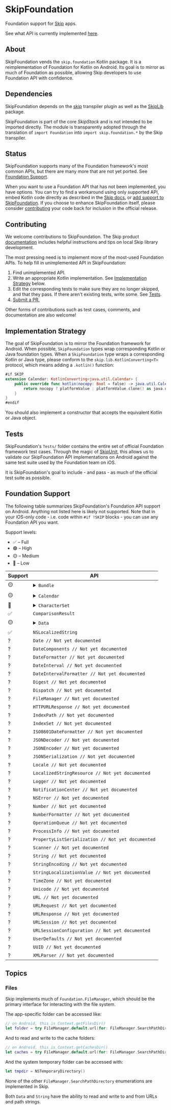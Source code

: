 # SkipFoundation

Foundation support for [Skip](https://skip.tools) apps.

See what API is currently implemented [here](#foundation-support).

## About 

SkipFoundation vends the `skip.foundation` Kotlin package. It is a reimplementation of Foundation for Kotlin on Android. Its goal is to mirror as much of Foundation as possible, allowing Skip developers to use Foundation API with confidence.

## Dependencies

SkipFoundation depends on the [skip](https://source.skip.tools/skip) transpiler plugin as well as the [SkipLib](https://github.com/skiptools/skip-lib) package.

SkipFoundation is part of the core *SkipStack* and is not intended to be imported directly.
The module is transparently adopted through the translation of `import Foundation` into `import skip.foundation.*` by the Skip transpiler.

## Status

SkipFoundation supports many of the Foundation framework's most common APIs, but there are many more that are not yet ported. See [Foundation Support](#foundation-support).

When you want to use a Foundation API that has not been implemented, you have options. You can try to find a workaround using only supported API, embed Kotlin code directly as described in the [Skip docs](https://skip.tools/docs), or [add support to SkipFoundation](#contributing). If you choose to enhance SkipFoundation itself, please consider [contributing](#contributing) your code back for inclusion in the official release.

## Contributing

We welcome contributions to SkipFoundation. The Skip product [documentation](https://skip.tools/docs/contributing/) includes helpful instructions and tips on local Skip library development. 

The most pressing need is to implement more of the most-used Foundation APIs.
To help fill in unimplemented API in SkipFoundation:

1. Find unimplemented API.
1. Write an appropriate Kotlin implementation. See [Implementation Strategy](#implementation-strategy) below.
1. Edit the corresponding tests to make sure they are no longer skipped, and that they pass. If there aren't existing tests, write some. See [Tests](#tests).
1. [Submit a PR.](https://github.com/skiptools/skip-foundation/pulls)

Other forms of contributions such as test cases, comments, and documentation are also welcome!

## Implementation Strategy

The goal of SkipFoundation is to mirror the Foundation framework for Android. When possible, `SkipFoundation` types wrap corresponding Kotlin or Java foundation types. When a `SkipFoundation` type wraps a corresponding Kotlin or Java type, please conform to the `skip.lib.KotlinConverting<T>` protocol, which means adding a `.kotlin()` function:

```swift
#if SKIP
extension Calendar: KotlinConverting<java.util.Calendar> {
    public override func kotlin(nocopy: Bool = false) -> java.util.Calendar {
        return nocopy ? platformValue : platformValue.clone() as java.util.Calendar
    }
}
#endif
```

You should also implement a constructor that accepts the equivalent Kotlin or Java object.

## Tests

SkipFoundation's `Tests/` folder contains the entire set of official Foundation framework test cases. Through the magic of [SkipUnit](https://github.com/skiptools/skip-unit), this allows us to validate our SkipFoundation API implementations on Android against the same test suite used by the Foundation team on iOS.

It is SkipFoundation's goal to include - and pass - as much of the official test suite as possible.

## Foundation Support

The following table summarizes SkipFoundation's Foundation API support on Android. Anything not listed here is likely not supported. Note that in your iOS-only code - i.e. code within `#if !SKIP` blocks - you can use any Foundation API you want.

Support levels:

  - ✅ – Full
  - 🟢 – High
  - 🟡 – Medium 
  - 🔴 – Low

<table>
  <thead><th>Support</th><th>API</th></thead>
  <tbody>
    <tr>
      <td>🟡</td>
      <td>
        <details>
          <summary><code>Bundle</code></summary>
          <ul>
<li><code>static var main: Bundle</code></li>
<li><code>static var module: Bundle</code></li>
<li><code>init?(path: String)</code></li>
<li><code>init?(url: URL)</code></li>
<li><code>init(for forClass: AnyClass)</code></li>
<li><code>init()</code></li>
<li><code>var bundleURL: URL</code></li>
<li><code>var resourceURL: URL?</code></li>
<li><code>var bundlePath: String</code></li>
<li><code>var resourcePath: String?</code></li>
<li><code>func url(forResource: String? = nil, withExtension: String? = nil, subdirectory: String? = nil, localization: String? = nil) -> URL?</code></li>
<li><code>func path(forResource: String? = nil, ofType: String? = nil, inDirectory: String? = nil, forLocalization: String? = nil) -> String?</code></li>
<li><code>var developmentLocalization: String</code></li>
<li><code>var localizations: [String]</code></li>
<li><code>func localizedString(forKey key: String, value: String?, table tableName: String?) -> String</code></li>
<li><code>var localizations: [String]</code></li>
          </ul>
        </details> 
      </td>
    </tr>
   <tr>
      <td>🟡</td>
      <td>
        <details>
          <summary><code>Calendar</code></summary>
          <ul>
            <li>Only <code>.gregorian</code> and <code>.iso8601</code> identifiers are supported</li>           
<li><code>init(identifier: Calendar.Identifier)</code></li>
<li><code>static var current: Calendar</code></li>
<li><code>var locale: Locale</code></li>
<li><code>var timeZone: TimeZone</code></li>
<li><code>var identifier: Calendar.Identifier</code></li>
<li><code>var eraSymbols: [String]</code></li>
<li><code>var monthSymbols: [String]</code></li>
<li><code>var shortMonthSymbols: [String]</code></li>
<li><code>var weekdaySymbols: [String]</code></li>
<li><code>var shortWeekdaySymbols: [String]</code></li>
<li><code>var amSymbol: String</code></li>
<li><code>var pmSymbol: String</code></li>
<li><code>func date(from components: DateComponents) -> Date?</code></li>
<li><code>func dateComponents(in zone: TimeZone? = nil, from date: Date) -> DateComponents</code></li>
<li><code>func dateComponents(_ components: Set&lt;Calendar.Component>, from start: Date, to end: Date) -> DateComponents</code></li>
<li><code>func dateComponents(_ components: Set&lt;Calendar.Component>, from date: Date) -> DateComponents</code></li>
<li><code>func date(byAdding components: DateComponents, to date: Date, wrappingComponents: Bool = false) -> Date?</code></li>
<li><code>func date(byAdding component: Calendar.Component, value: Int, to date: Date, wrappingComponents: Bool = false) -> Date?</code></li>
<li><code>func isDateInWeekend(_ date: Date) -> Bool</code></li>
          </ul>
        </details> 
      </td>
    </tr>
   <tr>
      <td>🔴</td>
      <td>
        <details>
          <summary><code>CharacterSet</code></summary>
          <ul>
            <li>Vended character sets are not complete</li>
<li><code>static var whitespaces: CharacterSet</code></li>
<li><code>static var whitespacesAndNewlines: CharacterSet</code></li>
<li><code>static var newlines: CharacterSet</code></li>
<li><code>init()</code></li>
<li><code>func insert(_ character: Unicode.Scalar) -> (inserted: Bool, memberAfterInsert: Unicode.Scalar)</code></li>
<li><code>func update(with character: Unicode.Scalar) -> Unicode.Scalar?</code></li>
<li><code>func remove(_ character: Unicode.Scalar) -> Unicode.Scalar?</code></li>
<li><code>func contains(_ member: Unicode.Scalar) -> Bool</code></li>
<li><code>func union(_ other: CharacterSet) -> CharacterSet</code></li>
<li><code>mutating func formUnion(_ other: CharacterSet)</code></li>
<li><code>func intersection(_ other: CharacterSet) -> CharacterSet</code></li>
<li><code>mutating func formIntersection(_ other: CharacterSet)</code></li>
<li><code>func subtracting(_ other: CharacterSet)</code></li>
<li><code>mutating func subtract(_ other: CharacterSet)</code></li>
<li><code>func symmetricDifference(_ other: CharacterSet) -> CharacterSet</code></li>
<li><code>mutating func formSymmetricDifference(_ other: CharacterSet)</code></li>
<li><code>func isSuperset(of other: CharacterSet) -> Bool</code></li>
<li><code>func isSubset(of other: CharacterSet) -> Bool</code></li>
<li><code>func isDisjoint(with other: CharacterSet) -> Bool</code></li>
<li><code>func isStrictSubset(of other: CharacterSet) -> Bool</code></li>
<li><code>func isStrictSuperset(of other: CharacterSet) -> Bool</code></li>
<li><code>var isEmpty: Bool</code></li>
          </ul>
        </details> 
      </td>
    </tr>
    <tr>
      <td>✅</td>
      <td><code>ComparisonResult</code></td>
    </tr>
   <tr>
      <td>🟡</td>
      <td>
        <details>
          <summary><code>Data</code></summary>
          <ul>
<li><code>Data</code> does <strong>not</strong> conform to <code>Collection</code> protocols</li>
<li><code>init()</code></li>
<li><code>init(count: Int)</code></li>
<li><code>init(capacity: Int)</code></li>
<li><code>init(_ data: Data)</code></li>
<li><code>init(_ bytes: [UInt8], length: Int? = nil)</code></li>
<li><code>init(_ checksum: Digest)</code></li>
<li><code>init?(base64Encoded: String, options: Data.Base64DecodingOptions = [])</code></li>
<li><code>init(contentsOfFile filePath: String) throws</code></li>
<li><code>init(contentsOf url: URL, options: Data.ReadingOptions = [])</code></li>
<li><code>var count: Int</code></li>
<li><code>var isEmpty: Bool</code></li>
<li><code>var bytes: [UInt8]</code></li>
<li><code>var utf8String: String?</code></li>
<li><code>func base64EncodedString() -> String</code></li>
<li><code>func sha256() -> Data</code></li>
<li><code>func hex() -> String</code></li>
<li><code>mutating func reserveCapacity(_ minimumCapacity: Int)</code></li>
<li><code>mutating func append(_ other: Data)</code></li>
<li><code>mutating func append(contentsOf bytes: [UInt8])</code></li>
<li><code>mutating func append(contentsOf data: Data)</code></li>
<li><code>subscript(index: Int) -> UInt8</code></li>
<li><code>func write(to url: URL, options: Data.WritingOptions = []) throws</code></li>
          </ul>
        </details> 
      </td>
    </tr>
    <tr>
      <td>✅</td>
      <td><code>NSLocalizedString</code></td>
    </tr>
<tr>
  <td>?</td>
  <td><code>Date // Not yet documented</code></td>
</tr>
<tr>
  <td>?</td>
  <td><code>DateComponents // Not yet documented</code></td>
</tr>
<tr>
  <td>?</td>
  <td><code>DateFormatter // Not yet documented</code></td>
</tr>
<tr>
  <td>?</td>
  <td><code>DateInterval // Not yet documented</code></td>
</tr>
<tr>
  <td>?</td>
  <td><code>DateIntervalFormatter // Not yet documented</code></td>
</tr>
<tr>
  <td>?</td>
  <td><code>Digest // Not yet documented</code></td>
</tr>
<tr>
  <td>?</td>
  <td><code>Dispatch // Not yet documented</code></td>
</tr>
<tr>
  <td>?</td>
  <td><code>FileManager // Not yet documented</code></td>
</tr>
<tr>
  <td>?</td>
  <td><code>HTTPURLResponse // Not yet documented</code></td>
</tr>
<tr>
  <td>?</td>
  <td><code>IndexPath // Not yet documented</code></td>
</tr>
<tr>
  <td>?</td>
  <td><code>IndexSet // Not yet documented</code></td>
</tr>
<tr>
  <td>?</td>
  <td><code>ISO8601DateFormatter // Not yet documented</code></td>
</tr>
<tr>
  <td>?</td>
  <td><code>JSONDecoder // Not yet documented</code></td>
</tr>
<tr>
  <td>?</td>
  <td><code>JSONEncoder // Not yet documented</code></td>
</tr>
<tr>
  <td>?</td>
  <td><code>JSONSerialization // Not yet documented</code></td>
</tr>
<tr>
  <td>?</td>
  <td><code>Locale // Not yet documented</code></td>
</tr>
<tr>
  <td>?</td>
  <td><code>LocalizedStringResource // Not yet documented</code></td>
</tr>
<tr>
  <td>?</td>
  <td><code>Logger // Not yet documented</code></td>
</tr>
<tr>
  <td>?</td>
  <td><code>NotificationCenter // Not yet documented</code></td>
</tr>
<tr>
  <td>?</td>
  <td><code>NSError // Not yet documented</code></td>
</tr>
<tr>
  <td>?</td>
  <td><code>Number // Not yet documented</code></td>
</tr>
<tr>
  <td>?</td>
  <td><code>NumberFormatter // Not yet documented</code></td>
</tr>
<tr>
  <td>?</td>
  <td><code>OperationQueue // Not yet documented</code></td>
</tr>
<tr>
  <td>?</td>
  <td><code>ProcessInfo // Not yet documented</code></td>
</tr>
<tr>
  <td>?</td>
  <td><code>PropertyListSerialization // Not yet documented</code></td>
</tr>
<tr>
  <td>?</td>
  <td><code>Scanner // Not yet documented</code></td>
</tr>
<tr>
  <td>?</td>
  <td><code>String // Not yet documented</code></td>
</tr>
<tr>
  <td>?</td>
  <td><code>StringEncoding // Not yet documented</code></td>
</tr>
<tr>
  <td>?</td>
  <td><code>StringLocalizationValue // Not yet documented</code></td>
</tr>
<tr>
  <td>?</td>
  <td><code>TimeZone // Not yet documented</code></td>
</tr>
<tr>
  <td>?</td>
  <td><code>Unicode // Not yet documented</code></td>
</tr>
<tr>
  <td>?</td>
  <td><code>URL // Not yet documented</code></td>
</tr>
<tr>
  <td>?</td>
  <td><code>URLRequest // Not yet documented</code></td>
</tr>
<tr>
  <td>?</td>
  <td><code>URLResponse // Not yet documented</code></td>
</tr>
<tr>
  <td>?</td>
  <td><code>URLSession // Not yet documented</code></td>
</tr>
<tr>
  <td>?</td>
  <td><code>URLSessionConfiguration // Not yet documented</code></td>
</tr>
<tr>
  <td>?</td>
  <td><code>UserDefaults // Not yet documented</code></td>
</tr>
<tr>
  <td>?</td>
  <td><code>UUID // Not yet documented</code></td>
</tr>
<tr>
  <td>?</td>
  <td><code>XMLParser // Not yet documented</code></td>
</tr>
  </tbody>
</table>

## Topics

### Files

Skip implements much of `Foundation.FileManager`, which should be
the primary interface for interacting with the file system.

The app-specific folder can be accessed like:

```swift
// on Android, this is Context.getFilesDir()
let folder = try FileManager.default.url(for: FileManager.SearchPathDirectory.documentDirectory, in: FileManager.SearchPathDomainMask.userDomainMask, appropriateFor: nil, create: false)
```

And to read and write to the cache folders:

```swift
// on Android, this is Context.getCachesDir()
let caches = try FileManager.default.url(for: FileManager.SearchPathDirectory.cachesDirectory, in: FileManager.SearchPathDomainMask.userDomainMask, appropriateFor: nil, create: false)
```

And the system temporary folder can be accessed with:

```swift
let tmpdir = NSTemporaryDirectory()
```

None of the other `FileManager.SearchPathDirectory` enumerations are implemented in Skip.

Both `Data` and `String` have the ability to read and write to and from URLs and path strings.

